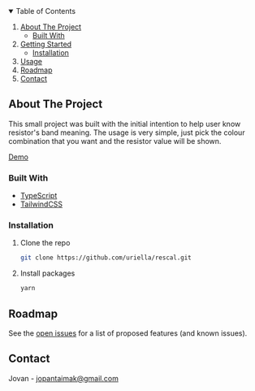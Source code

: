 <!-- TABLE OF CONTENTS -->
<details open="open">
  <summary>Table of Contents</summary>
  <ol>
    <li>
      <a href="#about-the-project">About The Project</a>
      <ul>
        <li><a href="#built-with">Built With</a></li>
      </ul>
    </li>
    <li>
      <a href="#getting-started">Getting Started</a>
      <ul>
        <li><a href="#installation">Installation</a></li>
      </ul>
    </li>
    <li><a href="#usage">Usage</a></li>
    <li><a href="#roadmap">Roadmap</a></li>
    <li><a href="#contact">Contact</a></li>
  </ol>
</details>



<!-- ABOUT THE PROJECT -->
## About The Project

This small project was built with the initial intention to help user know resistor's band meaning.
The usage is very simple, just pick the colour combination that you want and the resistor value will be shown.

[Demo](https://rescal.frandika.com/)

### Built With

* [TypeScript](https://www.typescriptlang.org/)
* [TailwindCSS](https://jquery.com)

### Installation

1. Clone the repo
   ```sh
   git clone https://github.com/uriella/rescal.git
   ```
2. Install packages
   ```sh
   yarn
   ```

<!-- ROADMAP -->
## Roadmap

See the [open issues](https://github.com/uriella/rescal/issues) for a list of proposed features (and known issues).


<!-- CONTACT -->
## Contact

Jovan - jopantaimak@gmail.com
